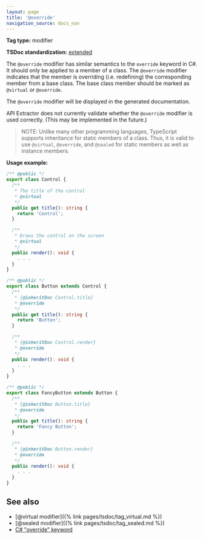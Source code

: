 ```yaml
---
layout: page
title: '@override'
navigation_source: docs_nav
---
```


**Tag type:** modifier

**TSDoc standardization:** [extended](
https://github.com/Microsoft/tsdoc/blob/master/tsdoc/src/details/Standardization.ts)

The `@override` modifier has similar semantics to the `override` keyword in C#.  It should only be applied
to a member of a class.  The `@override` modifier indicates that the member is overriding (i.e. redefining)
the corresponding member from a base class.  The base class member should be marked as `@virtual` or `@override`.

The `@override` modifier will be displayed in the generated documentation.

API Extractor does not currently validate whether the `@override` modifier is used correctly.
(This may be implemented in the future.)

> NOTE: Unlike many other programming languages, TypeScript supports inheritance for static members of a class.
> Thus, it is valid to use `@virtual`, `@override`, and `@sealed` for static members as well as instance members.

**Usage example:**

```ts
/** @public */
export class Control {
  /**
   * The title of the control
   * @virtual
   */
  public get title(): string {
    return 'Control';
  }

  /**
   * Draws the control on the screen
   * @virtual
   */
  public render(): void {
    . . .
  }
}

/** @public */
export class Button extends Control {
  /**
   * {@inheritDoc Control.title}
   * @override
   */
  public get title(): string {
    return 'Button';
  }

  /**
   * {@inheritDoc Control.render}
   * @override
   */
  public render(): void {
    . . .
  }
}

/** @public */
export class FancyButton extends Button {
  /**
   * {@inheritDoc Button.title}
   * @override
   */
  public get title(): string {
    return 'Fancy Button';
  }

  /**
   * {@inheritDoc Button.render}
   * @override
   */
  public render(): void {
    . . .
  }
}
```

## See also

- [@virtual modifier]({% link pages/tsdoc/tag_virtual.md %})
- [@sealed modifier]({% link pages/tsdoc/tag_sealed.md %})
- [C# "override" keyword](https://docs.microsoft.com/en-us/dotnet/csharp/language-reference/keywords/override)
